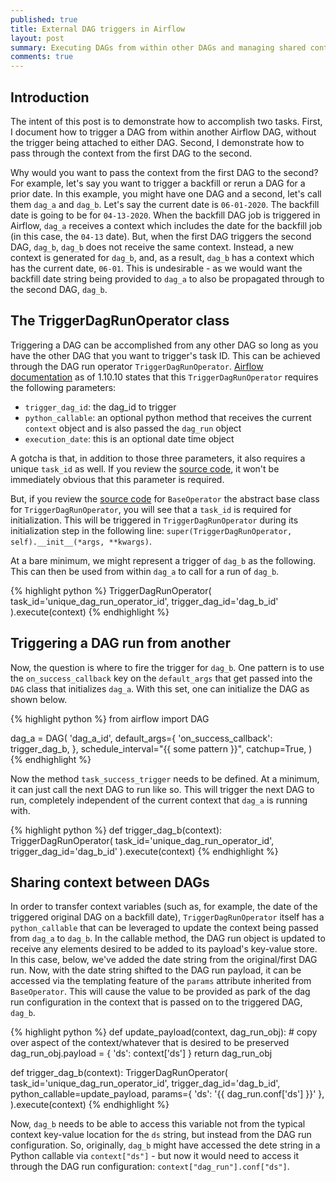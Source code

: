 ```yaml
---
published: true
title: External DAG triggers in Airflow
layout: post
summary: Executing DAGs from within other DAGs and managing shared context
comments: true
---
```



## Introduction

The intent of this post is to demonstrate how to accomplish two tasks. First, I document how to trigger a DAG from within another Airflow DAG, without the trigger being attached to either DAG. Second, I demonstrate how to pass through the context from the first DAG to the second.

Why would you want to pass the context from the first DAG to the second? For example, let's say you want to trigger a backfill or rerun a DAG for a prior date. In this example, you might have one DAG and a second, let's call them `dag_a` and `dag_b`. Let's say the current date is `06-01-2020`. The backfill date is going to be for `04-13-2020`. When the backfill DAG job is triggered in Airflow, `dag_a` receives a context which includes the date for the backfill job (in this case, the `04-13` date). But, when the first DAG triggers the second DAG, `dag_b`, `dag_b` does not receive the same context. Instead, a new context is generated for `dag_b`, and, as a result, `dag_b` has a context which has the current date, `06-01`. This is undesirable - as we would want the backfill date string being provided to `dag_a` to also be propagated through to the second DAG, `dag_b`.

## The TriggerDagRunOperator class

Triggering a DAG can be accomplished from any other DAG so long as you have the other DAG that you want to trigger's task ID. This can be achieved through the DAG run operator `TriggerDagRunOperator`. [Airflow documentation](https://airflow.apache.org/docs/stable/_api/airflow/operators/dagrun_operator/index.html#airflow.operators.dagrun_operator.TriggerDagRunOperator.template_fields) as of 1.10.10 states that this `TriggerDagRunOperator` requires the following parameters:

- `trigger_dag_id`: the dag_id to trigger
- `python_callable`: an optional python method that receives the current `context` object and is also passed the `dag_run` object
- `execution_date`: this is an optional date time object

A gotcha is that, in addition to those three parameters, it also requires a unique `task_id` as well. If you review the [source code](https://airflow.apache.org/docs/stable/_modules/airflow/operators/dagrun_operator.html#TriggerDagRunOperator), it won't be immediately obvious that this parameter is required.

But, if you review the [source code](https://airflow.apache.org/docs/stable/_modules/airflow/models/baseoperator.html#BaseOperator) for `BaseOperator` the abstract base class for `TriggerDagRunOperator`, you will see that a `task_id` is required for initialization. This will be triggered in `TriggerDagRunOperator` during its initialization step in the following line: `super(TriggerDagRunOperator, self).__init__(*args, **kwargs)`.

At a bare minimum, we might represent a trigger of `dag_b` as the following. This can then be used from within `dag_a` to call for a run of `dag_b`.

{% highlight python %}
TriggerDagRunOperator(
    task_id='unique_dag_run_operator_id',
    trigger_dag_id='dag_b_id'
).execute(context)
{% endhighlight %}


## Triggering a DAG run from another

Now, the question is where to fire the trigger for `dag_b`. One pattern is to use the `on_success_callback` key on the `default_args` that get passed into the `DAG` class that initializes `dag_a`. With this set, one can initialize the DAG as shown below.

{% highlight python %}
from airflow import DAG

dag_a = DAG(
    'dag_a_id',
    default_args={
    	'on_success_callback': trigger_dag_b,
    },
    schedule_interval="{{ some pattern }}",
    catchup=True,
)
{% endhighlight %}

Now the method `task_success_trigger` needs to be defined. At a minimum, it can just call the next DAG to run like so. This will trigger the next DAG to run, completely independent of the current context that `dag_a` is running with.

{% highlight python %}
def trigger_dag_b(context):
	TriggerDagRunOperator(
	    task_id='unique_dag_run_operator_id',
	    trigger_dag_id='dag_b_id'
	).execute(context)
{% endhighlight %}

## Sharing context between DAGs

In order to transfer context variables (such as, for example, the date of the triggered original DAG on a backfill date), `TriggerDagRunOperator` itself has a `python_callable` that can be leveraged to update the context being passed from `dag_a` to `dag_b`. In the callable method, the DAG run object is updated to receive any elements desired to be added to its payload's key-value store. In this case, below, we've added the date string from the original/first DAG run. Now, with the date string shifted to the DAG run payload, it can be accessed via the templating feature of the `params` attribute inherited from `BaseOperator`. This will cause the value to be provided as park of the dag run configuration in the context that is passed on to the triggered DAG, `dag_b`.

{% highlight python %}
def update_payload(context, dag_run_obj):
	# copy over aspect of the context/whatever that is desired to be preserved
    dag_run_obj.payload = { 'ds': context['ds'] }
    return dag_run_obj


def trigger_dag_b(context):
    TriggerDagRunOperator(
        task_id='unique_dag_run_operator_id',
        trigger_dag_id='dag_b_id',
        python_callable=update_payload,
        params={ 'ds': '{{ dag_run.conf[\'ds\'] }}' },
    ).execute(context)
{% endhighlight %}

Now, `dag_b` needs to be able to access this variable not from the typical context key-value location for the `ds` string, but instead from the DAG run configuration. So, originally, `dag_b` might have accessed the dete string in a Python callable via `context["ds"]` - but now it would need to access it through the DAG run configuration: `context["dag_run"].conf["ds"]`.
